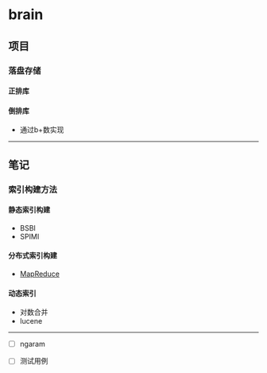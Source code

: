 # brain

## 项目

### 落盘存储

#### 正排库


#### 倒排库

* 通过b+数实现


-------

## 笔记

### 索引构建方法

#### 静态索引构建

* BSBI
* SPIMI

#### 分布式索引构建

* [MapReduce](https://static.googleusercontent.com/media/research.google.com/zh-CN//archive/bigtable-osdi06.pdf)

#### 动态索引

* 对数合并
* lucene

---

- [ ] ngaram
- [ ] 测试用例

